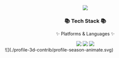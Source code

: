 <div align=center>
	<img src="https://capsule-render.vercel.app/api?type=waving&color=auto&height=200&section=header&text=HosungJoo%20Github!&fontSize=90" />	
</div>
<div align=center>
	<h3>📚 Tech Stack 📚</h3>
	<p>✨ Platforms & Languages ✨</p>
</div>
<div align="center">
	<img src="https://img.shields.io/badge/linux-FCC624?style=for-the-badge&logo=linux&logoColor=white">
	<img src="https://img.shields.io/badge/C++-00599C?style=for-the-badge&logo=C%2B%2B&logoColor=white">
	<img src="https://img.shields.io/badge/C-A8B9CC?style=for-the-badge&logo=C&logoColor=white">
</div>
![](./profile-3d-contrib/profile-season-animate.svg)
